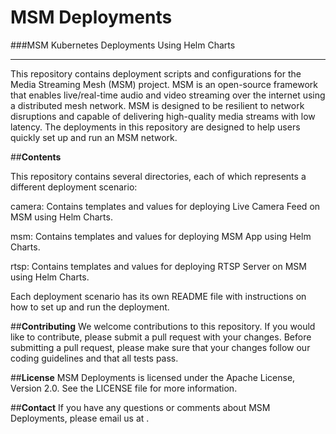 # MSM Deployments
###MSM Kubernetes Deployments Using Helm Charts

***

This repository contains deployment scripts and configurations for the Media Streaming Mesh (MSM) project. 
MSM is an open-source framework that enables live/real-time audio and video streaming over the internet using a distributed mesh network.
MSM is designed to be resilient to network disruptions and capable of delivering high-quality media streams with low latency.
The deployments in this repository are designed to help users quickly set up and run an MSM network.

##**Contents**

This repository contains several directories, each of which represents a different deployment scenario:

camera: Contains templates and values for deploying Live Camera Feed on MSM using Helm Charts.

msm: Contains templates and values for deploying MSM App using Helm Charts.

rtsp: Contains templates and values for deploying RTSP Server on MSM using Helm Charts.

Each deployment scenario has its own README file with instructions on how to set up and run the deployment.

##**Contributing**
We welcome contributions to this repository. If you would like to contribute, please submit a pull request with your changes.
Before submitting a pull request, please make sure that your changes follow our coding guidelines and that all tests pass.

##**License**
MSM Deployments is licensed under the Apache License, Version 2.0. See the LICENSE file for more information.

##**Contact**
If you have any questions or comments about MSM Deployments, please email us at .